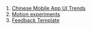 1. [Chinese Mobile App UI Trends](http://dangrover.com/blog/2014/12/01/chinese-mobile-app-ui-trends.html)
1. [Motion experiments](http://www.michaelvillar.com/motion)
2. [Feedback Template](http://wonderfulfeedback.com/feedback.pdf)